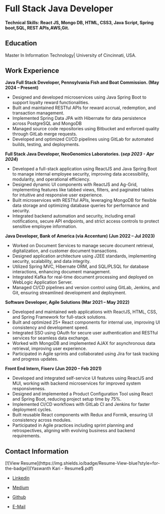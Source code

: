 # Full Stack Java Developer

#### Technical Skills: React JS, Mongo DB, HTML, CSS3, Java Script, Spring boot,SQL, REST APIs,AWS,Git.

## Education
Master In Information Technology|  University of Cincinnati, USA.

## Work Experience
**Java Full Stack Developer, Pennsylvania Fish and Boat Commission.              (May 2024 – Present)**
- Designed and developed microservices using Java Spring Boot to support loyalty reward functionalities.
- Built and maintained RESTful APIs for reward accrual, redemption, and transaction management.
- Implemented Spring Data JPA with Hibernate for data persistence across PostgreSQL and MongoDB
- Managed source code repositories using Bitbucket and enforced quality through GitLab merge requests.
- Developed and optimized CI/CD pipelines using GitLab for automated builds, testing, and deployments.
  
**Full Stack Java Developer, NeoGenomics Laboratories.                        (_sep 2023 - Apr 2024_)**

- Developed a full-stack application using ReactJS and Java Spring Boot to manage internal employee security, improving data accessibility, modularity, and operational efficiency.
- Designed dynamic UI components with ReactJS and Ag-Grid, implementing features like tabbed views, filters, and paginated tables for intuitive and responsive user experience.
- Built microservices with RESTful APIs, leveraging MongoDB for flexible data storage and optimizing database queries for performance and security.
- Integrated backend automation and security, including email notifications, secure API endpoints, and strict access controls to protect sensitive employee information.

**Java Developer, Bank of America (via Accenture)                               (Jun 2022 – Jul 2023)**

- Worked on Document Services to manage secure document retrieval, digitalization, and customer document transactions.
- Designed application architecture using J2EE standards, implementing security, scalability, and data integrity.
- Utilized Spring MVC, Hibernate ORM, and SQL/PLSQL for database interactions, enhancing document management.
- Integrated Kafka for real-time document processing and deployed on WebLogic Application Server.
- Managed CI/CD pipelines and version control using GitLab, Jenkins, and Git, ensuring streamlined development and deployment.

**Software Developer, Agile Solutions                                      (Mar 2021 – May 2022)**

- Developed and maintained web applications with ReactJS, HTML, CSS, and Spring Framework for full-stack solutions.
- Built and optimized 25+ React components for internal use, improving UI consistency and development speed.
- Integrated SSO using OAuth for secure user authentication and RESTful services for seamless data exchange.
- Worked with MongoDB and implemented AJAX for asynchronous data retrieval, improving user experience.
- Participated in Agile sprints and collaborated using Jira for task tracking and progress updates.

**Front End Intern, Fiserv                                             (Jun 2020 – Feb 2021)**
- Developed and integrated self-service UI features using ReactJS and MUI, working with backend microservices for improved system responsiveness.
- Designed and implemented a Product Configuration Tool using React and Spring Boot, reducing project setup time by 75%.
- Implemented CI/CD workflows with GitLab CI and Jenkins for faster deployment cycles.
- Built reusable React components with Redux and Formik, ensuring UI consistency across modules.
- Participated in Agile practices including sprint planning and retrospectives, aligning with evolving business and backend requirements.

## Contact Information
<HTML><body><a><href src="/Yaswanth kari - Resume$.pdf">[![View Resume](https://img.shields.io/badge/Resume-View-blue?style=for-the-badge)](Yaswanth Kari - Resume$.pdf)</href></a></body></HTML>

- [Linkedin](https://www.linkedin.com/in/yaswanth-kari-709164357/)

-  [Medium](https://medium.com/@yaswanthkari001)

- [Github](https://github.com/YASWANTHKARI)

-    [E-Mail](yaswanthkari001@gmail.com)










